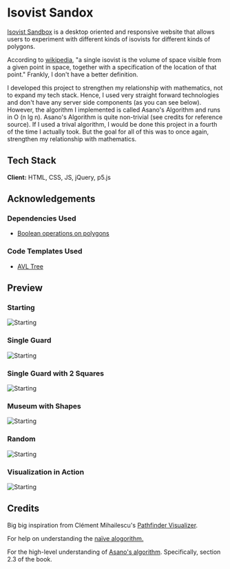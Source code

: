 
# Isovist Sandox
[Isovist Sandbox](https://moxil-shah.github.io/Isovist-Sandbox/) is a desktop oriented and responsive website that allows
users to experiment with different kinds
of isovists for different kinds of polygons.

According to [wikipedia](https://en.wikipedia.org/wiki/Isovist), 
"a single isovist is the volume of space visible from a given point in space, 
together with a specification of the location of that point." Frankly, I don't have a better definition.


I developed this project to strengthen my relationship with mathematics, not to expand my tech stack. Hence, I used very straight forward technologies and don't have any server side components 
(as you can see below). However, the algorithm I implemented is called Asano's Algorithm and runs in O (n lg n). Asano's Algorithm is quite non-trivial (see credits for reference source). 
If I used a trival algorithm, I would be done this project in a fourth of the time I actually took.
But the goal for all of this was to once again, strengthen my relationship with mathematics.

## Tech Stack

**Client:** HTML, CSS, JS, jQuery, p5.js



## Acknowledgements

### Dependencies Used

- [Boolean operations on polygons](https://github.com/velipso/polybooljs)

### Code Templates Used
 - [AVL Tree](https://www.geeksforgeeks.org/avl-tree-set-2-deletion/?ref=lbp)



## Preview
### Starting
![Starting](https://raw.githubusercontent.com/moxil-shah/Isovist-Sandbox/master/images/Demo1.png)

### Single Guard
![Starting](https://raw.githubusercontent.com/moxil-shah/Isovist-Sandbox/master/images/Demo2.png)

### Single Guard with 2 Squares
![Starting](https://raw.githubusercontent.com/moxil-shah/Isovist-Sandbox/master/images/Demo3.png)

### Museum with Shapes
![Starting](https://raw.githubusercontent.com/moxil-shah/Isovist-Sandbox/master/images/Demo4.png)

### Random
![Starting](https://raw.githubusercontent.com/moxil-shah/Isovist-Sandbox/master/images/Demo5.png)

### Visualization in Action
![Starting](https://raw.githubusercontent.com/moxil-shah/Isovist-Sandbox/master/images/Demo6.png)

## Credits

Big big inspiration from Clément Mihailescu's [Pathfinder Visualizer](https://clementmihailescu.github.io/Pathfinding-Visualizer/).

For help on understanding the [naïve alogorithm.](https://www.redblobgames.com/articles/visibility/)

For the high-level understanding of [Asano's algorithm](https://www.cambridge.org/core/books/visibility-algorithms-in-the-plane/BCD82CF5FE665832FAC4AAAB68305AF1). Specifically, section 2.3 of the book.